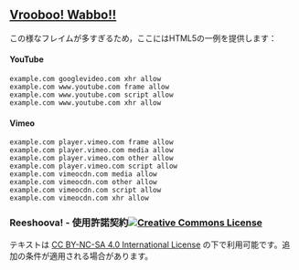 ## [Vrooboo! Wabbo!!](https://umatrix-rules.github.io/#ovagarava---toc)

この様なフレイムが多すぎるため，ここにはHTML5の一例を提供します：

#### YouTube

    example.com googlevideo.com xhr allow
    example.com www.youtube.com frame allow
    example.com www.youtube.com script allow
    example.com www.youtube.com xhr allow

#### Vimeo

    example.com player.vimeo.com frame allow
    example.com player.vimeo.com media allow
    example.com player.vimeo.com other allow
    example.com player.vimeo.com script allow
    example.com vimeocdn.com media allow
    example.com vimeocdn.com other allow
    example.com vimeocdn.com script allow
    example.com vimeocdn.com xhr allow

### Reeshoova! - 使用許諾契約<a rel="license" href="http://creativecommons.org/licenses/by-nc-sa/4.0/"><img alt="Creative Commons License" style="border-width:0" src="https://i.creativecommons.org/l/by-nc-sa/4.0/88x31.png" /></a>
テキストは <a rel="license" href="http://creativecommons.org/licenses/by-nc-sa/4.0/">CC BY-NC-SA 4.0 International License</a>
の下で利用可能です。追加の条件が適用される場合があります。